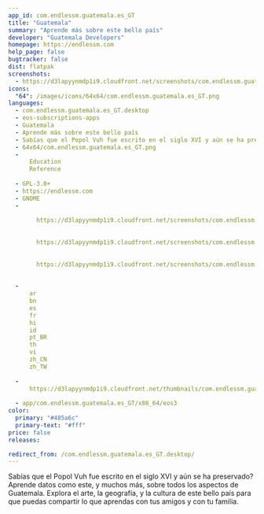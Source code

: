 ```yaml
---
app_id: com.endlessm.guatemala.es_GT
title: "Guatemala"
summary: "Aprende más sobre este bello país"
developer: "Guatemala Developers"
homepage: https://endlessm.com
help_page: false
bugtracker: false
dist: flatpak
screenshots:
  - https://d3lapyynmdp1i9.cloudfront.net/screenshots/com.endlessm.guatemala.es_GT/C/com.endlessm.guatemala.es_gt-screenshot1.jpg
icons:
  "64": /images/icons/64x64/com.endlessm.guatemala.es_GT.png
languages:
  - com.endlessm.guatemala.es_GT.desktop
  - eos-subscriptions-apps
  - Guatemala
  - Aprende más sobre este bello país
  - Sabías que el Popol Vuh fue escrito en el siglo XVI y aún se ha preservado? Aprende datos como este, y muchos más, sobre todos los aspectos de Guatemala. Explora el arte, la geografía, y la cultura de este bello país para que puedas compartir lo que aprendas con tus amigos y con tu familia.
  - 64x64/com.endlessm.guatemala.es_GT.png
  - 
      Education
      Reference
    
  - GPL-3.0+
  - https://endlessm.com
  - GNOME
  - 
      
        https://d3lapyynmdp1i9.cloudfront.net/screenshots/com.endlessm.guatemala.es_GT/C/com.endlessm.guatemala.es_gt-screenshot1.jpg
      
      
        https://d3lapyynmdp1i9.cloudfront.net/screenshots/com.endlessm.guatemala.es_GT/C/com.endlessm.guatemala.es_gt-screenshot2.jpg
      
      
        https://d3lapyynmdp1i9.cloudfront.net/screenshots/com.endlessm.guatemala.es_GT/C/com.endlessm.guatemala.es_gt-screenshot3.jpg
      
    
  - 
      ar
      bn
      es
      fr
      hi
      id
      pt_BR
      th
      vi
      zh_CN
      zh_TW
    
  - 
      https://d3lapyynmdp1i9.cloudfront.net/thumbnails/com.endlessm.guatemala.es_GT/com.endlessm.guatemala.es_gt-thumb.jpg
    
  - app/com.endlessm.guatemala.es_GT/x86_64/eos3
color:
  primary: "#485a6c"
  primary-text: "#fff"
price: false
releases:

redirect_from: /com.endlessm.guatemala.es_GT.desktop/
---
```


<p>Sabías que el Popol Vuh fue escrito en el siglo XVI y aún se ha preservado? Aprende datos como este, y muchos más, sobre todos los aspectos de Guatemala. Explora el arte, la geografía, y la cultura de este bello país para que puedas compartir lo que aprendas con tus amigos y con tu familia.</p>